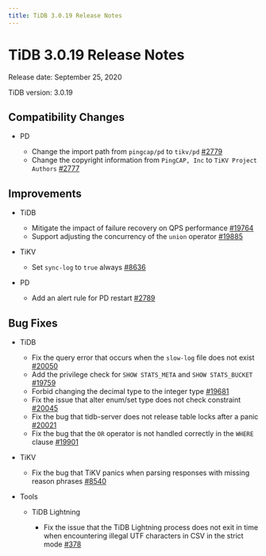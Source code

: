 ```yaml
---
title: TiDB 3.0.19 Release Notes
---
```


# TiDB 3.0.19 Release Notes

Release date: September 25, 2020

TiDB version: 3.0.19

## Compatibility Changes

+ PD

    - Change the import path from `pingcap/pd` to `tikv/pd` [#2779](https://github.com/pingcap/pd/pull/2779)
    - Change the copyright information from `PingCAP, Inc` to `TiKV Project Authors` [#2777](https://github.com/pingcap/pd/pull/2777)

## Improvements

+ TiDB

    - Mitigate the impact of failure recovery on QPS performance [#19764](https://github.com/pingcap/tidb/pull/19764)
    - Support adjusting the concurrency of the `union` operator [#19885](https://github.com/pingcap/tidb/pull/19885)

+ TiKV

    - Set `sync-log` to `true` always [#8636](https://github.com/tikv/tikv/pull/8636)

+ PD

    - Add an alert rule for PD restart [#2789](https://github.com/pingcap/pd/pull/2789)

## Bug Fixes

+ TiDB

    - Fix the query error that occurs when the `slow-log` file does not exist [#20050](https://github.com/pingcap/tidb/pull/20050)
    - Add the privilege check for `SHOW STATS_META` and `SHOW STATS_BUCKET` [#19759](https://github.com/pingcap/tidb/pull/19759)
    - Forbid changing the decimal type to the integer type [#19681](https://github.com/pingcap/tidb/pull/19681)
    - Fix the issue that alter enum/set type does not check constraint [#20045](https://github.com/pingcap/tidb/pull/20045)
    - Fix the bug that tidb-server does not release table locks after a panic [#20021](https://github.com/pingcap/tidb/pull/20021)
    - Fix the bug that the `OR` operator is not handled correctly in the `WHERE` clause [#19901](https://github.com/pingcap/tidb/pull/19901)

+ TiKV

    - Fix the bug that TiKV panics when parsing responses with missing reason phrases [#8540](https://github.com/tikv/tikv/pull/8540)

+ Tools

    + TiDB Lightning

        - Fix the issue that the TiDB Lightning process does not exit in time when encountering illegal UTF characters in CSV in the strict mode [#378](https://github.com/pingcap/tidb-lightning/pull/378)
